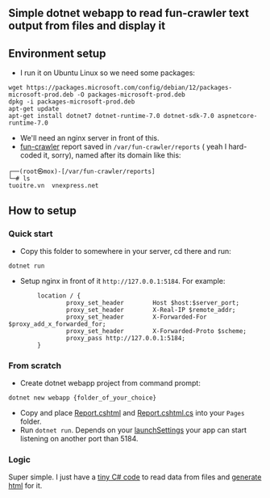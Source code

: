 ## Simple dotnet webapp to read fun-crawler text output from files and display it

## Environment setup
- I run it on Ubuntu Linux so we need some packages:
```shell
wget https://packages.microsoft.com/config/debian/12/packages-microsoft-prod.deb -O packages-microsoft-prod.deb
dpkg -i packages-microsoft-prod.deb
apt-get update
apt-get install dotnet7 dotnet-runtime-7.0 dotnet-sdk-7.0 aspnetcore-runtime-7.0
```
- We'll need an nginx server in front of this.
- [fun-crawler](https://github.com/kembox/fun-crawler#quick-start) report saved in `/var/fun-crawler/reports` ( yeah I hard-coded it, sorry), named after its domain like this:
```
┌──(root㉿mox)-[/var/fun-crawler/reports]
└─# ls
tuoitre.vn  vnexpress.net
```

## How to setup

### Quick start
- Copy this folder to somewhere in your server, cd there and run:
```shell
dotnet run
```
- Setup nginx in front of it `http://127.0.0.1:5184`. For example:
```
        location / {
                proxy_set_header        Host $host:$server_port;
                proxy_set_header        X-Real-IP $remote_addr;
                proxy_set_header        X-Forwarded-For $proxy_add_x_forwarded_for;
                proxy_set_header        X-Forwarded-Proto $scheme;
                proxy_pass http://127.0.0.1:5184;
        }
```

### From scratch

- Create dotnet webapp project from command prompt:
```
dotnet new webapp {folder_of_your_choice}
```
- Copy and place [Report.cshtml](https://github.com/kembox/fun-crawler/blob/main/dotnet-webapp/top10/Pages/Report.cshtml) and [Report.cshtml.cs](https://github.com/kembox/fun-crawler/blob/main/dotnet-webapp/top10/Pages/Report.cshtml.cs) into your `Pages` folder. 
- Run `dotnet run`. Depends on your [launchSettings](https://github.com/kembox/fun-crawler/blob/main/dotnet-webapp/top10/Properties/launchSettings.json) your app can start listening on another port than 5184.

### Logic 
Super simple. I just have a [tiny C# code](https://github.com/kembox/fun-crawler/blob/main/dotnet-webapp/top10/Pages/Report.cshtml#L3-L25) to read data from files and [generate html](https://github.com/kembox/fun-crawler/blob/main/dotnet-webapp/top10/Pages/Report.cshtml#L28-L49) for it. 

